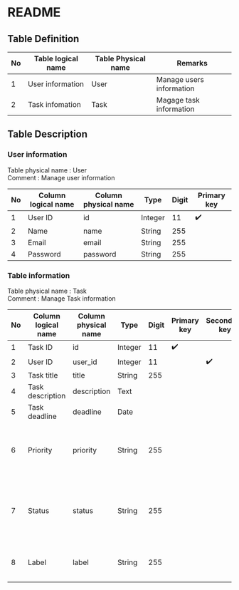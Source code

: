 # README

## Table Definition
| No | Table logical name | Table Physical name | Remarks                  |
| -- | ------------------ | ------------------- | ------------------------ |
| 1  | User information   | User                | Manage users information |
| 2  | Task infomation    | Task                | Magage task information  |

## Table Description

### User information

Table physical name : User\
Comment : Manage user information

| No | Column logical name | Column physical name | Type    | Digit | Primary key        |
| -- | ------------------- | -------------------- | ------- | ----- | ------------------ |
| 1  | User ID             | id                   | Integer | 11    | :heavy_check_mark: |
| 2  | Name                | name                 | String  | 255   |                    |
| 3  | Email               | email                | String  | 255   |                    |
| 4  | Password            | password             | String  | 255   |                    |


### Table information

Table physical name : Task\
Comment : Manage Task information

| No | Column logical name | Column physical name | Type    | Digit | Primary key        | Secondary key      | Comment |
| -- | ------------------- | -------------------- | ------- | ----- | ------------------ | ------------------ | ------- |
| 1  | Task ID             | id                   | Integer | 11    | :heavy_check_mark: |                    |         |
| 2  | User ID             | user_id              | Integer | 11    |                    | :heavy_check_mark: |         |
| 3  | Task title          | title                | String  | 255   |                    |                    |         |
| 4  | Task description    | description          | Text    |       |                    |                    |         |
| 5  | Task deadline       | deadline             | Date    |       |                    |                    |         |
| 6  | Priority            | priority             | String  | 255   |                    |                    | Priority can be either high, middle, and low |
| 7  | Status              | status               | String  | 255   |                    |                    | Status can be either not started, started, and completed |
| 8  | Label               | label                | String  | 255   |                    |                    | Later you can short the task by label |

